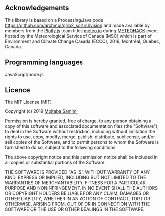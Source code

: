## Acknowledgements
This library is based on a Processing/Java code https://github.com/archmoj/grib2_solarchvision
and made available by members from the [Plotly.js](https://github.com/plotly/plotly.js) team titled [meteo.io](https://www.hackworks.com/en/meteohack/teams/meteoio) during [METEOHACK](https://www.hackworks.com/en/meteohack) event hosted by the Meteorological Service of Canada (MSC)
which is part of Environment and Climate Change Canada (ECCC), 2019, Montréal, Québec, Canada.

## Programming languages
JavaScript/node.js

## Licence
The MIT License (MIT)

Copyright (c) 2019 [Mojtaba Samimi](https://twitter.com/solarchvision)

Permission is hereby granted, free of charge, to any person obtaining a copy
of this software and associated documentation files (the "Software"), to deal
in the Software without restriction, including without limitation the rights
to use, copy, modify, merge, publish, distribute, sublicense, and/or sell
copies of the Software, and to permit persons to whom the Software is
furnished to do so, subject to the following conditions:

The above copyright notice and this permission notice shall be included in
all copies or substantial portions of the Software.

THE SOFTWARE IS PROVIDED "AS IS", WITHOUT WARRANTY OF ANY KIND, EXPRESS OR
IMPLIED, INCLUDING BUT NOT LIMITED TO THE WARRANTIES OF MERCHANTABILITY,
FITNESS FOR A PARTICULAR PURPOSE AND NONINFRINGEMENT. IN NO EVENT SHALL THE
AUTHORS OR COPYRIGHT HOLDERS BE LIABLE FOR ANY CLAIM, DAMAGES OR OTHER
LIABILITY, WHETHER IN AN ACTION OF CONTRACT, TORT OR OTHERWISE, ARISING FROM,
OUT OF OR IN CONNECTION WITH THE SOFTWARE OR THE USE OR OTHER DEALINGS IN
THE SOFTWARE.
